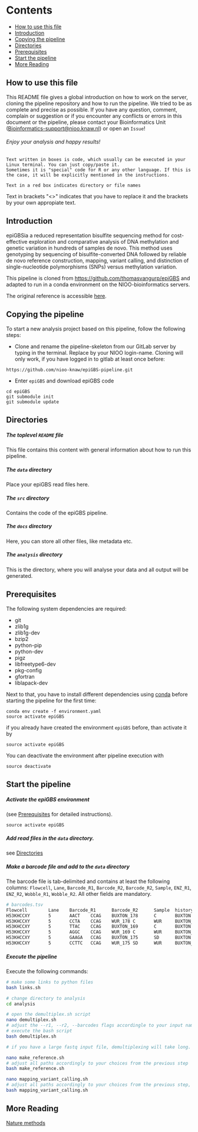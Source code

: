 Contents
========

* [How to use this file](#how-to-use-this-file)
* [Introduction](#introduction)
* [Copying the pipeline](#copying-the-pipeline)
* [Directories](#directories)
* [Prerequisites](#prerequisites)
* [Start the pipeline](#start-the-pipeline)
* [More Reading](#more-reading)


How to use this file
---------------------

This README file gives a global introduction on how to work on the server, cloning the pipeline repository and how to run the pipeline. We tried to be as complete and precise as possible.
If you have any question, comment, complain or suggestion or if you encounter any conflicts or errors in this document or the pipeline, please contact your Bioinformatics Unit (Bioinformatics-support@nioo.knaw.nl) or open an `Issue`!

###### Enjoy your analysis and happy results!

```
Text written in boxes is code, which usually can be executed in your Linux terminal. You can just copy/paste it.
Sometimes it is "special" code for R or any other language. If this is the case, it will be explicitly mentioned in the instructions.
```

`Text in a red box indicates directory or file names`

Text in brackets "<>" indicates that you have to replace it and the brackets by your own appropiate text.

Introduction
------------

epiGBSia a reduced representation bisulfite sequencing method for cost-effective exploration and comparative analysis of DNA methylation and genetic variation in hundreds of samples de novo. This method uses genotyping by sequencing of bisulfite-converted DNA followed by reliable de novo reference construction, mapping, variant calling, and distinction of single-nucleotide polymorphisms (SNPs) versus methylation variation.

This pipeline is cloned from https://github.com/thomasvangurp/epiGBS and adapted to run in a conda environment on the NIOO-bioinformatics servers.

The original reference is accessible [here](https://www.nature.com/articles/nmeth.3763).


Copying the pipeline
------------------

To start a new analysis project based on this pipeline, follow the following steps:

- Clone and rename the pipeline-skeleton from our GitLab server by typing in the terminal. Replace <name> by your NIOO login-name. Cloning will only work, if you have logged in to gitlab at least once before:

```
https://github.com/nioo-knaw/epiGBS-pipeline.git
```

- Enter `epiGBS` and download epiGBS code

```
cd epiGBS
git submodule init
git submodule update
```

Directories
--------------------------

##### The toplevel `README` file

This file contains this content with general information about how to run this pipeline.

##### The `data` directory

Place your epiGBS read files here.

##### The `src` directory

Contains the code of the epiGBS pipeline.

##### The `docs` directory

Here, you can store all other files, like metadata etc.

##### The `analysis` directory

This is the directory, where you will analyse your data and all output will be generated.

Prerequisites
------------------

The following system dependencies are required:
- git 
- zlib1g 
- zlib1g-dev
- bzip2 
- python-pip 
- python-dev 
- pigz 
- libfreetype6-dev 
- pkg-config 
- gfortran
- liblapack-dev

Next to that, you have to install different dependencies using [conda](https://conda.io/docs/) before starting the pipeline for the first time:

```
conda env create -f environment.yaml
source activate epiGBS
```

if you already have created the environment `epiGBS` before, than activate it by

```
source activate epiGBS
```

You can deactivate the environment after pipeline execution with

```
source deactivate
```

Start the pipeline
------------------

##### Activate the epiGBS environment

(see [Prerequisites](#prerequisites) for detailed instructions).
```
source activate epiGBS
```

##### Add read files in the `data` directory.

see [Directories](#directories)

##### Make a barcode file and add to the `data` directory

The barcode file is tab-delimited and contains at least the following columns: `Flowcell`, `Lane`, `Barcode_R1`, `Barcode_R2`, `Barcode_R2`, `Sample`, `ENZ_R1`, `ENZ_R2`, `Wobble_R1`, `Wobble_R2`. All other fields are mandatory.

```bash
# barcodes.tsv
Flowcell        Lane    Barcode_R1      Barcode_R2      Sample  history Country PlateName       Row     Column  ENZ_R1  ENZ_R2  Wobble_R1       Wobble_R2       Species
H53KHCCXY       5       AACT    CCAG    BUXTON_178      C       BUXTON  BUXTON_WUR_AseI_NsiI_final_run1 1       2       AseI    NsiI    3       3       Scabiosa columbaria
H53KHCCXY       5       CCTA    CCAG    WUR_178 C       WUR     BUXTON_WUR_AseI_NsiI_final_run1 2       2       AseI    NsiI    3       3       Scabiosa columbaria
H53KHCCXY       5       TTAC    CCAG    BUXTON_169      C       BUXTON  BUXTON_WUR_AseI_NsiI_final_run1 3       2       AseI    NsiI    3       3       Scabiosa columbaria
H53KHCCXY       5       AGGC    CCAG    WUR_169 C       WUR     BUXTON_WUR_AseI_NsiI_final_run1 4       2       AseI    NsiI    3       3       Scabiosa columbaria
H53KHCCXY       5       GAAGA   CCAG    BUXTON_175      SD      BUXTON  BUXTON_WUR_AseI_NsiI_final_run1 5       2       AseI    NsiI    3       3       Scabiosa columbaria
H53KHCCXY       5       CCTTC   CCAG    WUR_175 SD      WUR     BUXTON_WUR_AseI_NsiI_final_run1 6       2       AseI    NsiI    3       3       Scabiosa columbaria
```

##### Execute the pipeline

Execute the following commands:

```bash
# make some links to python files
bash links.sh

# change directory to analysis
cd analysis

# open the demultiplex.sh script
nano demultiplex.sh
# adjust the --r1, --r2, --barcodes flags accordingle to your input names. Choose a name for --output_dir. Close nano with Ctrl+x
# execute the bash script
bash demultiplex.sh

# if you have a large fastq input file, demultiplexing will take long. Use the Snakefile instead.

nano make_reference.sh
# adjust all paths accordingly to your choices from the previous step
bash make_reference.sh

nano mapping_variant_calling.sh
# adjust all paths accordingly to your choices from the previous step, except path to --tmpdir
bash mapping_variant_calling.sh
```

More Reading
------------------

[Nature methods](https://www.nature.com/articles/nmeth.3763)

